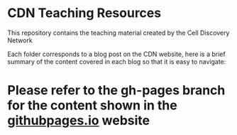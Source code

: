 # CDN Teaching Resources
This repository contains the teaching material created by the Cell Discovery Network

Each folder corresponds to a blog post on the CDN website, here is a brief summary of the content covered in each blog so that it is easy to navigate:
# Please refer to the gh-pages branch for the content shown in the [githubpages.io](https://celldiscoverynetwork.github.io/teaching-resources/) website
